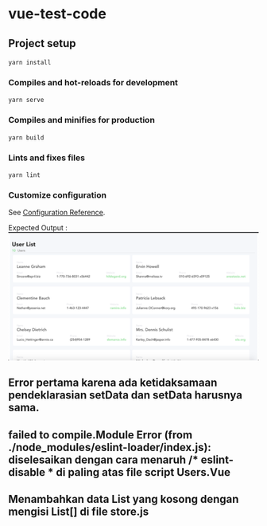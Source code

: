 # vue-test-code

## Project setup
```
yarn install
```

### Compiles and hot-reloads for development
```
yarn serve
```

### Compiles and minifies for production
```
yarn build
```

### Lints and fixes files
```
yarn lint
```

### Customize configuration
See [Configuration Reference](https://cli.vuejs.org/config/).

Expected Output :
![expected](./src/assets/Expected.png)

## Error pertama karena ada ketidaksamaan pendeklarasian setData dan setData harusnya sama.

## failed to compile.Module Error (from ./node_modules/eslint-loader/index.js):  diselesaikan dengan cara menaruh /* eslint-disable * di paling atas file script Users.Vue

## Menambahkan data List yang kosong dengan mengisi List[] di file store.js